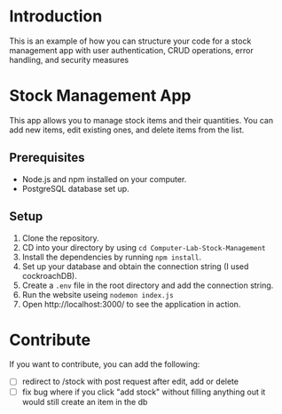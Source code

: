 # Introduction

This is an example of how you can structure your code for a stock management app with user authentication, CRUD operations, error handling, and security measures

# Stock Management App

This app allows you to manage stock items and their quantities. You can add new items, edit existing ones, and delete items from the list.

## Prerequisites

- Node.js and npm installed on your computer.
- PostgreSQL database set up.

## Setup

1. Clone the repository.
2. CD into your directory by using `cd Computer-Lab-Stock-Management`
3. Install the dependencies by running `npm install`.
4. Set up your database and obtain the connection string (I used cockroachDB).
5. Create a `.env` file in the root directory and add the connection string.
6. Run the website useing `nodemon index.js`
7. Open http://localhost:3000/ to see the application in action.</s>

# Contribute

If you want to contribute, you can add the following:

- [ ] redirect to /stock with post request after edit, add or delete <br />
- [ ] fix bug where if you click "add stock" without filling anything out it would still create an item in the db
